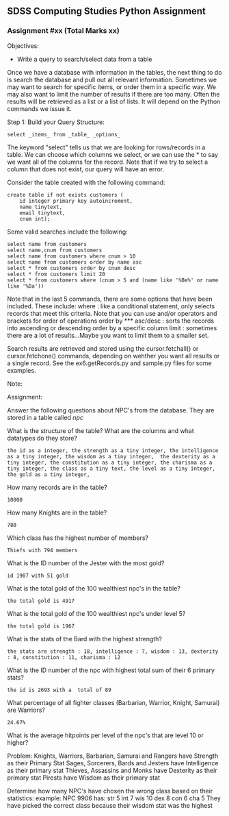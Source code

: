 ## SDSS Computing Studies Python Assignment
### Assignment #xx (Total Marks xx)

Objectives:
* Write a query to search/select data from a table


Once we have a database with information in the tables, the next thing to do is search the database and pull out all relevant information. Sometimes we may want to search for specific items, or order them in a specific way. We may also want to limit the number of results if there are too many.
Often the results will be retrieved as a list or a list of lists.  It will depend on the Python commands we issue it.

Step 1: Build your Query
Structure:
```
select _items_ from _table_ _options_
```
The keyword "select" tells us that we are looking for rows/records in a table.  We can choose which columns we select, or we can use the * to say we want all of the columns for the record.  Note that if we try to select a column that does not exist, our query will have an error.

Consider the table created with the following command:

```
create table if not exists customers (
    id integer primary key autoincrement,
    name tinytext,
    email tinytext,
    cnum int);
```

Some valid searches include the following:
```
select name from customers
select name,cnum from customers
select name from customers where cnum > 10
select name from customers order by name asc
select * from customers order by cnum desc
select * from customers limit 20
select * from customers where (cnum > 5 and (name like '%Be%' or name like '%Da'))
```
Note that in the last 5 commands, there are some options that have been included.
These include:
where : like a conditional statement, only selects records that meet this criteria.  Note that you can use and/or operators and brackets for order of operations
order by *** asc/desc : sorts the records into ascending or descending order by a specific column
limit : sometimes there are a lot of results...Maybe you want to limit them to a smaller set.

Search results are retrieved and stored using the cursor.fetchall() or cursor.fetchone() commands, depending on wehther you want all results or a single record.  See the ex6.getRecords.py and sample.py files for some examples.

Note: 


Assignment:

Answer the following questions about NPC's from the database. They are stored in a table called _npc_

What is the structure of the table?  What are the columns and what datatypes do they store?

```
the id as a integer, the strength as a tiny integer, the intelligence as a tiny integer, the wisdom as a tiny integer,  the dexterity as a tiny integer, the constitution as a tiny integer, the charisma as a tiny integer, the class as a tiny text, the level as a tiny integer, the gold as a tiny integer, 
```

How many records are in the table?

```
10000
```

How many Knights are in the table?

```
780
```

Which class has the highest number of members?

```
Thiefs with 794 members
```

What is the ID number of the Jester with the most gold?

```
id 1907 with 51 gold
```

What is the total gold of the 100 wealthiest npc's in the table?

```
the total gold is 4917
```

What is the total gold of the 100 wealthiest npc's under level 5?

```
the total gold is 1967
```

What is the stats of the Bard with the highest strength?

```
the stats are strength : 18, intelligence : 7, wisdom : 13, dexterity : 8, constitution : 11, charisma : 12
```

What is the ID number of the npc with highest total sum of their 6 primary stats?

```
the id is 2693 with a  total of 89
```

What percentage of all fighter classes (Barbarian, Warrior, Knight, Samurai) are Warriors?

```
24.67%
```

What is the average hitpoints per level of the npc's that are level 10 or higher?



Problem:
Knights, Warriors, Barbarian, Samurai and Rangers have Strength as their Primary Stat
Sages, Sorcerers, Bards and Jesters have Intelligence as their primary stat
Thieves, Assassins and Monks have Dexterity as their primary stat
Pirests have Wisdom as their primary stat

Determine how many NPC's have chosen the wrong class based on their statistics:
example:
NPC 9906 has:
str 5
int 7
wis 10
dex 8
con 6
cha 5
They have picked the correct class because their wisdom stat was the highest


